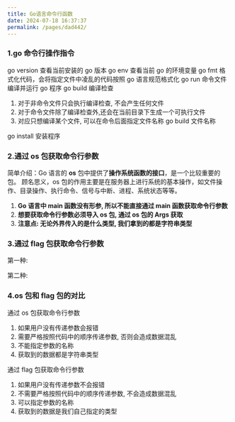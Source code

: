 ```yaml
---
title: Go语言命令行函数
date: 2024-07-18 16:37:37
permalink: /pages/dad442/
---
```


### 1.go 命令行操作指令

go version 查看当前安装的 go 版本
go env 查看当前 go 的环境变量
go fmt 格式化代码，会将指定文件中凌乱的代码按照 go 语言规范格式化
go run 命令文件 编译并运行 go 程序
go build 编译检查

1.  对于非命令文件只会执行编译检查, 不会产生任何文件
2.  对于命令文件除了编译检查外,还会在当前目录下生成一个可执行文件
3.  对应只想编译某个文件, 可以在命令后面指定文件名称 go build 文件名称

go install 安装程序

### 2.通过 os 包获取命令行参数

简单介绍：Go 语言的 **os** 包中提供了**操作系统函数的接口**，是一个比较重要的包。 顾名思义，os 包的作用主要是在服务器上进行系统的基本操作，如文件操作、目录操作、执行命令、信号与中断、进程、系统状态等等。

1. **Go 语言中 main 函数没有形参, 所以不能直接通过 main 函数获取命令行参数**
2. **想要获取命令行参数必须导入 os 包, 通过 os 包的 Args 获取**
3. **注意点: 无论外界传入的是什么类型, 我们拿到的都是字符串类型**

### 3.通过 flag 包获取命令行参数

第一种:

第二种:

### 4.os 包和 flag 包的对比

通过 os 包获取命令行参数

1. 如果用户没有传递参数会报错
2. 需要严格按照代码中的顺序传递参数, 否则会造成数据混乱
3. 不能指定参数的名称
4. 获取到的数据都是字符串类型

通过 flag 包获取命令行参数

1. 如果用户没有传递参数不会报错
2. 不需要严格按照代码中的顺序传递参数, 不会造成数据混乱
3. 可以指定参数的名称
4. 获取到的数据是我们自己指定的类型
